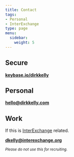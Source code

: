 ```yaml
---
title: Contact
tags:
- Personal
- InterExchange
type: page
menu:
  sidebar:
    weight: 5
---
```


## Secure

[**keybase.io/dirkkelly**](https://keybase.io/dirkkelly)

## Personal

[**hello@dirkkelly.com**](mailto:hello@dirkkelly.com)

## Work

If this is [InterExchange](https://www.interexchange.org/contact/) related.

[**dkelly@interexchange.org**](mailto:dkelly@interexchange.org)

<small>_Please do not use this for recruiting._</small>
